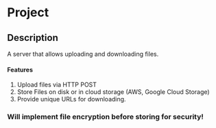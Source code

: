 # Project

## Description
A server that allows uploading and downloading files. 

#### Features

1. Upload files via HTTP POST 
2. Store Files on disk or in cloud storage (AWS, Google Cloud Storage) 
3. Provide unique URLs for downloading.

### Will implement file encryption before storing for security!
